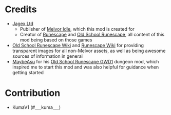 # Credits
* [Jagex Ltd](https://www.jagex.com/de-DE/)
  * Publisher of [Melvor Idle](https://www.melvoridle.com/), which this mod is created for
  * Creator of [Runescape](https://www.runescape.com) and [Old School Runescape](https://oldschool.runescape.com), all content of this mod being based on those games
* [Old School Runescape Wiki](https://oldschool.runescape.wiki/) and [Runescape Wiki](https://runescape.wiki/) for providing transparent images for all non-Melvor assets, as well as being awesome sources of information in general
* [MaybeAsu](https://mod.io/g/melvoridle/u/maybeasu) for his [Old School Runescape GWD1](https://mod.io/g/melvoridle/m/godwars-recreation) dungeon mod, which inspired me to start this mod and was also helpful for guidance when getting started
 
# Contribution
* KumaV1 (#\_\_\_kuma\_\_\_)
